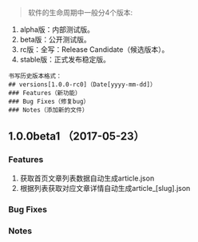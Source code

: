> 软件的生命周期中一般分4个版本:
1. alpha版：内部测试版。
2. beta版：公开测试版。
3. rc版：全写：Release Candidate（候选版本）。
4. stable版：正式发布稳定版。
```
书写历史版本格式：
## versions[1.0.0-rc0]（Date[yyyy-mm-dd]）
### Features（新功能）
### Bug Fixes（修复bug）
### Notes（添加新的文件）
```

## 1.0.0beta1 （2017-05-23）

### Features
1. 获取首页文章列表数据自动生成article.json
2. 根据列表获取对应文章详情自动生成article_[slug].json
### Bug Fixes

### Notes
